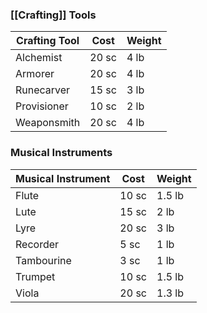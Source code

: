 ### [[Crafting]] Tools

| **Crafting Tool** | **Cost** | **Weight** |
| ----------------- | -------- | ---------- |
| Alchemist         | 20 sc    | 4 lb       |
| Armorer           | 20 sc    | 4 lb       |
| Runecarver        | 15 sc    | 3 lb       |
| Provisioner       | 10 sc    | 2 lb       |
| Weaponsmith       | 20 sc    | 4 lb       |
### Musical Instruments

| **Musical Instrument** | **Cost** | **Weight** |
| ---------------------- | -------- | ---------- |
| Flute                  | 10 sc    | 1.5 lb     |
| Lute                   | 15 sc    | 2 lb       |
| Lyre                   | 20 sc    | 3 lb       |
| Recorder               | 5 sc     | 1 lb       |
| Tambourine             | 3 sc     | 1 lb       |
| Trumpet                | 10 sc    | 1.5 lb     |
| Viola                  | 20 sc    | 1.3 lb     |
